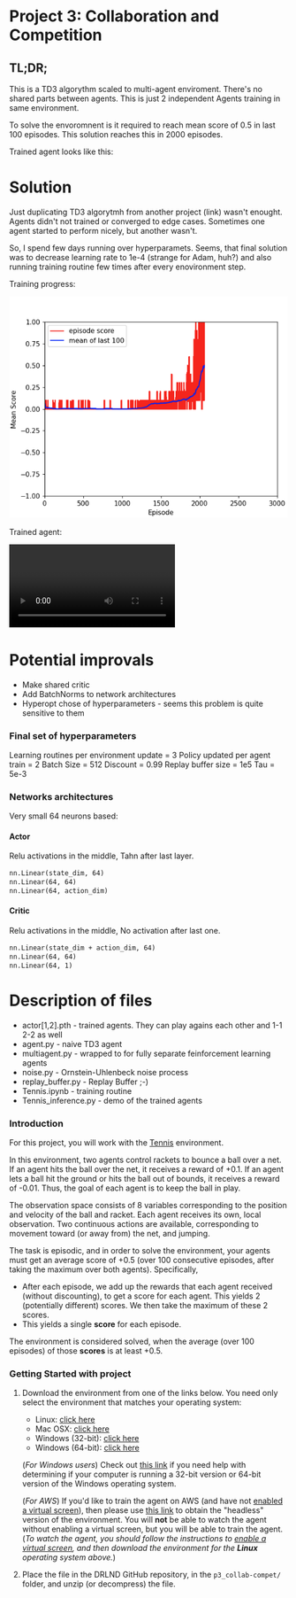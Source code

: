 [//]: # (Image References)

[image1]: results.png "Trained Agent"
[image2]: tennis.mp4 "Soccer"


# Project 3: Collaboration and Competition

## TL;DR;

This is a TD3 algorythm scaled to multi-agent enviroment. There's no shared parts between agents.
This is just 2 independent Agents training in same environment. 

To solve the envoromnent is it required to reach mean score of 0.5 in last 100 episodes. This solution reaches this in 2000 episodes. 

Trained agent looks like this:

# Solution

Just duplicating TD3 algorytmh from another project (link) wasn't enought. Agents didn't not trained or converged to edge cases. Sometimes one agent started to perform nicely, but another wasn't.

So, I spend few days running over hyperparamets. Seems, that final solution was to decrease learning rate to 1e-4 (strange for Adam, huh?) and also running training routine few times after every enovironment step.

Training progress:

![Trained Agent][image1]


Trained agent:

![Trained Agent][image2]

# Potential improvals

 - Make shared critic 
 - Add BatchNorms to network architectures
 - Hyperopt chose of hyperparameters - seems this problem is quite sensitive to them

### Final set of hyperparameters

Learning routines per environment update = 3
Policy updated per agent train = 2
Batch Size = 512
Discount = 0.99
Replay buffer size = 1e5
Tau = 5e-3

### Networks architectures
Very small 64 neurons based:

#### Actor 
Relu activations in the middle, Tahn after last layer.
```
nn.Linear(state_dim, 64)
nn.Linear(64, 64)
nn.Linear(64, action_dim)
```

#### Critic
Relu activations in the middle, No activation after last one.
```
nn.Linear(state_dim + action_dim, 64)
nn.Linear(64, 64)
nn.Linear(64, 1)
```

# Description of files
 - actor[1,2].pth - trained agents. They can play agains each other and 1-1 2-2 as well
 - agent.py - naive TD3 agent
 - multiagent.py - wrapped to for fully separate feinforcement learning agents
 - noise.py - Ornstein-Uhlenbeck noise process
 - replay_buffer.py - Replay Buffer ;-)
 - Tennis.ipynb - training routine
 - Tennis_inference.py - demo of the trained agents

### Introduction

For this project, you will work with the [Tennis](https://github.com/Unity-Technologies/ml-agents/blob/master/docs/Learning-Environment-Examples.md#tennis) environment.


In this environment, two agents control rackets to bounce a ball over a net. If an agent hits the ball over the net, it receives a reward of +0.1.  If an agent lets a ball hit the ground or hits the ball out of bounds, it receives a reward of -0.01.  Thus, the goal of each agent is to keep the ball in play.

The observation space consists of 8 variables corresponding to the position and velocity of the ball and racket. Each agent receives its own, local observation.  Two continuous actions are available, corresponding to movement toward (or away from) the net, and jumping. 

The task is episodic, and in order to solve the environment, your agents must get an average score of +0.5 (over 100 consecutive episodes, after taking the maximum over both agents). Specifically,

- After each episode, we add up the rewards that each agent received (without discounting), to get a score for each agent. This yields 2 (potentially different) scores. We then take the maximum of these 2 scores.
- This yields a single **score** for each episode.

The environment is considered solved, when the average (over 100 episodes) of those **scores** is at least +0.5.

### Getting Started with project

1. Download the environment from one of the links below.  You need only select the environment that matches your operating system:
    - Linux: [click here](https://s3-us-west-1.amazonaws.com/udacity-drlnd/P3/Tennis/Tennis_Linux.zip)
    - Mac OSX: [click here](https://s3-us-west-1.amazonaws.com/udacity-drlnd/P3/Tennis/Tennis.app.zip)
    - Windows (32-bit): [click here](https://s3-us-west-1.amazonaws.com/udacity-drlnd/P3/Tennis/Tennis_Windows_x86.zip)
    - Windows (64-bit): [click here](https://s3-us-west-1.amazonaws.com/udacity-drlnd/P3/Tennis/Tennis_Windows_x86_64.zip)
    
    (_For Windows users_) Check out [this link](https://support.microsoft.com/en-us/help/827218/how-to-determine-whether-a-computer-is-running-a-32-bit-version-or-64) if you need help with determining if your computer is running a 32-bit version or 64-bit version of the Windows operating system.

    (_For AWS_) If you'd like to train the agent on AWS (and have not [enabled a virtual screen](https://github.com/Unity-Technologies/ml-agents/blob/master/docs/Training-on-Amazon-Web-Service.md)), then please use [this link](https://s3-us-west-1.amazonaws.com/udacity-drlnd/P3/Tennis/Tennis_Linux_NoVis.zip) to obtain the "headless" version of the environment.  You will **not** be able to watch the agent without enabling a virtual screen, but you will be able to train the agent.  (_To watch the agent, you should follow the instructions to [enable a virtual screen](https://github.com/Unity-Technologies/ml-agents/blob/master/docs/Training-on-Amazon-Web-Service.md), and then download the environment for the **Linux** operating system above._)

2. Place the file in the DRLND GitHub repository, in the `p3_collab-compet/` folder, and unzip (or decompress) the file. 


